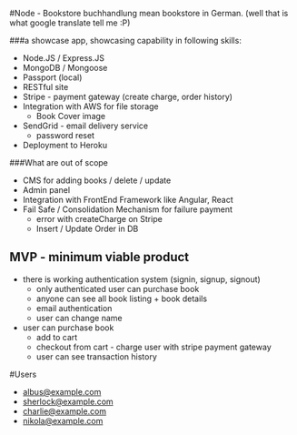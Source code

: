 #Node - Bookstore
buchhandlung mean bookstore in German. (well that is what google translate tell me :P)

###a showcase app, showcasing capability in following skills:
- Node.JS / Express.JS
- MongoDB / Mongoose
- Passport   (local)
- RESTful site
- Stripe - payment gateway (create charge, order history)
- Integration with AWS for file storage
  - Book Cover image
- SendGrid - email delivery service
  - password reset
- Deployment to Heroku

###What are out of scope
- CMS for adding books / delete / update
- Admin panel
- Integration with FrontEnd Framework like Angular, React
- Fail Safe / Consolidation Mechanism for failure payment
  - error with createCharge on Stripe
  - Insert / Update Order in DB

## MVP - minimum viable product
- there is working authentication system (signin, signup, signout)
  - only authenticated user can purchase book
  - anyone can see all book listing + book details
  - email authentication
  - user can change name
- user can purchase book
  - add to cart
  - checkout from cart - charge user with stripe payment gateway
  - user can see transaction history

#Users
- albus@example.com
- sherlock@example.com
- charlie@example.com
- nikola@example.com
